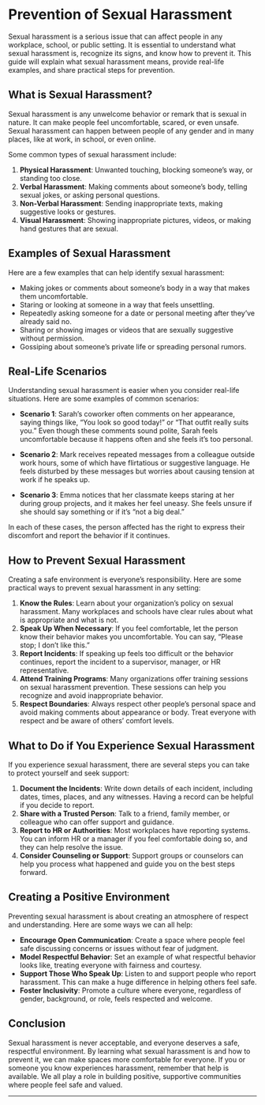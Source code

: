 # Prevention of Sexual Harassment

Sexual harassment is a serious issue that can affect people in any workplace, school, or public setting. It is essential to understand what sexual harassment is, recognize its signs, and know how to prevent it. This guide will explain what sexual harassment means, provide real-life examples, and share practical steps for prevention.

## What is Sexual Harassment?

Sexual harassment is any unwelcome behavior or remark that is sexual in nature. It can make people feel uncomfortable, scared, or even unsafe. Sexual harassment can happen between people of any gender and in many places, like at work, in school, or even online. 

Some common types of sexual harassment include:

1. **Physical Harassment**: Unwanted touching, blocking someone’s way, or standing too close.
2. **Verbal Harassment**: Making comments about someone’s body, telling sexual jokes, or asking personal questions.
3. **Non-Verbal Harassment**: Sending inappropriate texts, making suggestive looks or gestures.
4. **Visual Harassment**: Showing inappropriate pictures, videos, or making hand gestures that are sexual.

## Examples of Sexual Harassment

Here are a few examples that can help identify sexual harassment:

- Making jokes or comments about someone’s body in a way that makes them uncomfortable.
- Staring or looking at someone in a way that feels unsettling.
- Repeatedly asking someone for a date or personal meeting after they’ve already said no.
- Sharing or showing images or videos that are sexually suggestive without permission.
- Gossiping about someone’s private life or spreading personal rumors.

## Real-Life Scenarios

Understanding sexual harassment is easier when you consider real-life situations. Here are some examples of common scenarios:

- **Scenario 1**: Sarah’s coworker often comments on her appearance, saying things like, “You look so good today!” or “That outfit really suits you.” Even though these comments sound polite, Sarah feels uncomfortable because it happens often and she feels it’s too personal.

- **Scenario 2**: Mark receives repeated messages from a colleague outside work hours, some of which have flirtatious or suggestive language. He feels disturbed by these messages but worries about causing tension at work if he speaks up.

- **Scenario 3**: Emma notices that her classmate keeps staring at her during group projects, and it makes her feel uneasy. She feels unsure if she should say something or if it’s “not a big deal.”

In each of these cases, the person affected has the right to express their discomfort and report the behavior if it continues.

## How to Prevent Sexual Harassment

Creating a safe environment is everyone’s responsibility. Here are some practical ways to prevent sexual harassment in any setting:

1. **Know the Rules**: Learn about your organization’s policy on sexual harassment. Many workplaces and schools have clear rules about what is appropriate and what is not.
2. **Speak Up When Necessary**: If you feel comfortable, let the person know their behavior makes you uncomfortable. You can say, “Please stop; I don’t like this.”
3. **Report Incidents**: If speaking up feels too difficult or the behavior continues, report the incident to a supervisor, manager, or HR representative.
4. **Attend Training Programs**: Many organizations offer training sessions on sexual harassment prevention. These sessions can help you recognize and avoid inappropriate behavior.
5. **Respect Boundaries**: Always respect other people’s personal space and avoid making comments about appearance or body. Treat everyone with respect and be aware of others’ comfort levels.

## What to Do if You Experience Sexual Harassment

If you experience sexual harassment, there are several steps you can take to protect yourself and seek support:

1. **Document the Incidents**: Write down details of each incident, including dates, times, places, and any witnesses. Having a record can be helpful if you decide to report.
2. **Share with a Trusted Person**: Talk to a friend, family member, or colleague who can offer support and guidance.
3. **Report to HR or Authorities**: Most workplaces have reporting systems. You can inform HR or a manager if you feel comfortable doing so, and they can help resolve the issue.
4. **Consider Counseling or Support**: Support groups or counselors can help you process what happened and guide you on the best steps forward.

## Creating a Positive Environment

Preventing sexual harassment is about creating an atmosphere of respect and understanding. Here are some ways we can all help:

- **Encourage Open Communication**: Create a space where people feel safe discussing concerns or issues without fear of judgment.
- **Model Respectful Behavior**: Set an example of what respectful behavior looks like, treating everyone with fairness and courtesy.
- **Support Those Who Speak Up**: Listen to and support people who report harassment. This can make a huge difference in helping others feel safe.
- **Foster Inclusivity**: Promote a culture where everyone, regardless of gender, background, or role, feels respected and welcome.

## Conclusion

Sexual harassment is never acceptable, and everyone deserves a safe, respectful environment. By learning what sexual harassment is and how to prevent it, we can make spaces more comfortable for everyone. If you or someone you know experiences harassment, remember that help is available. We all play a role in building positive, supportive communities where people feel safe and valued.

---

